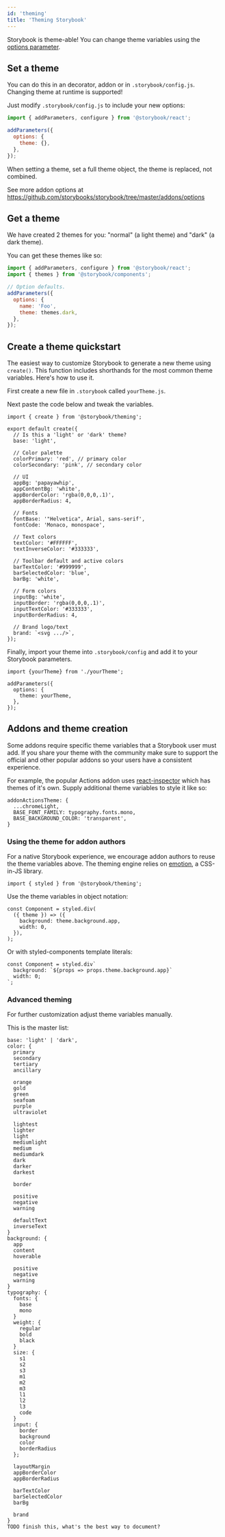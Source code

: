 ```yaml
---
id: 'theming'
title: 'Theming Storybook'
---
```


Storybook is theme-able! You can change theme variables using the [options parameter](../options-parameter).

## Set a theme

You can do this in an decorator, addon or in `.storybook/config.js`. Changing theme at runtime is supported!

Just modify `.storybook/config.js` to include your new options:

```js
import { addParameters, configure } from '@storybook/react';

addParameters({
  options: {
    theme: {},
  },
});
```

When setting a theme, set a full theme object, the theme is replaced, not combined.

See more addon options at https://github.com/storybooks/storybook/tree/master/addons/options

## Get a theme

We have created 2 themes for you: "normal" (a light theme) and "dark" (a dark theme).

You can get these themes like so:

```js
import { addParameters, configure } from '@storybook/react';
import { themes } from '@storybook/components';

// Option defaults.
addParameters({
  options: {
    name: 'Foo',
    theme: themes.dark,
  },
});
```

## Create a theme quickstart

The easiest way to customize Storybook to generate a new theme using `create()`. This function includes shorthands for the most common theme variables. Here's how to use it.

First create a new file in `.storybook` called `yourTheme.js`.

Next paste the code below and tweak the variables.

```
import { create } from '@storybook/theming';

export default create({
  // Is this a 'light' or 'dark' theme?
  base: 'light',

  // Color palette
  colorPrimary: 'red', // primary color
  colorSecondary: 'pink', // secondary color

  // UI
  appBg: 'papayawhip',
  appContentBg: 'white',
  appBorderColor: 'rgba(0,0,0,.1)',
  appBorderRadius: 4,

  // Fonts
  fontBase: '"Helvetica", Arial, sans-serif',
  fontCode: 'Monaco, monospace',

  // Text colors
  textColor: '#FFFFFF',
  textInverseColor: '#333333',

  // Toolbar default and active colors
  barTextColor: '#999999',
  barSelectedColor: 'blue',
  barBg: 'white',

  // Form colors
  inputBg: 'white',
  inputBorder: 'rgba(0,0,0,.1)',
  inputTextColor: '#333333',
  inputBorderRadius: 4,

  // Brand logo/text
  brand: `<svg .../>`,
});
```

Finally, import your theme into `.storybook/config` and add it to your Storybook parameters.

```
import {yourTheme} from './yourTheme';

addParameters({
  options: {
    theme: yourTheme,
  },
});
```

## Addons and theme creation

Some addons require specific theme variables that a Storybook user must add. If you share your theme with the community make sure to support the official and other popular addons so your users have a consistent experience.

For example, the popular Actions addon uses [react-inspector](https://github.com/xyc/react-inspector/blob/master/src/styles/themes/chromeLight.js) which has themes of it's own. Supply additional theme variables to style it like so:

```
addonActionsTheme: {
  ...chromeLight,
  BASE_FONT_FAMILY: typography.fonts.mono,
  BASE_BACKGROUND_COLOR: 'transparent',
}
```

### Using the theme for addon authors

For a native Storybook experience, we encourage addon authors to reuse the theme variables above. The theming engine relies on [emotion](https://emotion.sh/), a CSS-in-JS library.

```
import { styled } from '@storybook/theming';
```

Use the theme variables in object notation:

```
const Component = styled.div(
  ({ theme }) => ({
    background: theme.background.app,
    width: 0,
  }),
);
```

Or with styled-components template literals:

```
const Component = styled.div`
  background: `${props => props.theme.background.app}`
  width: 0;
`;
```

### Advanced theming

For further customization adjust theme variables manually.

This is the master list:

```
base: 'light' | 'dark',
color: {
  primary
  secondary
  tertiary
  ancillary

  orange
  gold
  green
  seafoam
  purple
  ultraviolet

  lightest
  lighter
  light
  mediumlight
  medium
  mediumdark
  dark
  darker
  darkest

  border

  positive
  negative
  warning

  defaultText
  inverseText
}
background: {
  app
  content
  hoverable

  positive
  negative
  warning
}
typography: {
  fonts: {
    base
    mono
  }
  weight: {
    regular
    bold
    black
  }
  size: {
    s1
    s2
    s3
    m1
    m2
    m3
    l1
    l2
    l3
    code
  }
  input: {
    border
    background
    color
    borderRadius
  };

  layoutMargin
  appBorderColor
  appBorderRadius

  barTextColor
  barSelectedColor
  barBg

  brand
}
TODO finish this, what's the best way to document?
```
